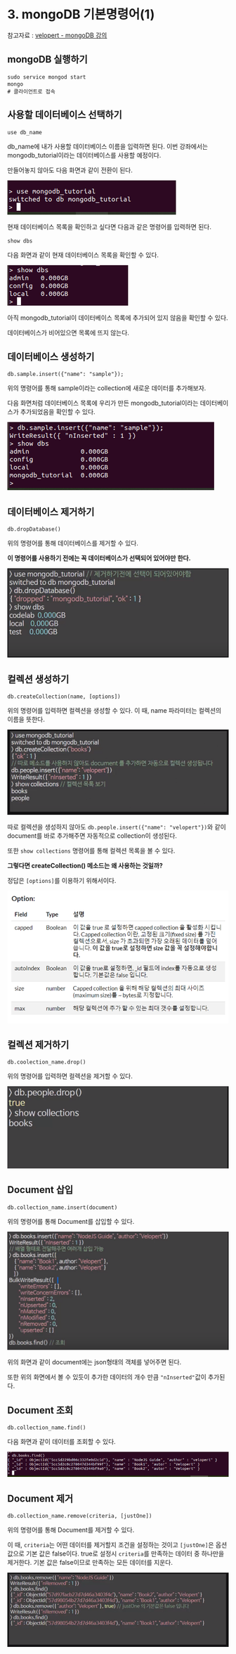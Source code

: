 # 3. mongoDB 기본명령어(1)

참고자료 : [velopert - mongoDB 강의](https://www.youtube.com/watch?v=eh1Lz6imsBM&list=PL9FpF_z-xR_GMujql3S_XGV2SpdfDBkeC&index=32)

## mongoDB 실행하기

    sudo service mongod start
    mongo
    # 클라이언트로 접속

## 사용할 데이터베이스 선택하기

    use db_name

db_name에 내가 사용할 데이터베이스 이름을 입력하면 된다. 이번 강좌에서는 mongodb_tutorial이라는 데이터베이스를 사용할 예정이다.

만들어놓지 않아도 다음 화면과 같이 전환이 된다.

![3-1](https://github.com/Se-Hun/WebStudy/blob/master/MongoDB/png/3-1.PNG)

현재 데이터베이스 목록을 확인하고 싶다면 다음과 같은 명령어를 입력하면 된다.

    show dbs

다음 화면과 같이 현재 데이터베이스 목록을 확인할 수 있다.

![3-2](https://github.com/Se-Hun/WebStudy/blob/master/MongoDB/png/3-2.PNG)

아직 mongodb_tutorial이 데이터베이스 목록에 추가되어 있지 않음을 확인할 수 있다.

데이터베이스가 비어있으면 목록에 뜨지 않는다.

## 데이터베이스 생성하기

    db.sample.insert({"name": "sample"});

위의 명령어를 통해 sample이라는 collection에 새로운 데이터를 추가해보자.

다음 화면처럼 데이터베이스 목록에 우리가 만든 mongodb_tutorial이라는 데이터베이스가 추가되었음을 확인할 수 있다.

![3-3](https://github.com/Se-Hun/WebStudy/blob/master/MongoDB/png/3-3.PNG)

## 데이터베이스 제거하기

    db.dropDatabase()

위의 명령어를 통해 데이터베이스를 제거할 수 있다.

**이 명령어를 사용하기 전에는 꼭 데이터베이스가 선택되어 있어야만 한다.**

![3-4](https://github.com/Se-Hun/WebStudy/blob/master/MongoDB/png/3-4.PNG)

## 컬렉션 생성하기

    db.createCollection(name, [options])

위의 명령어를 입력하면 컬렉션을 생성할 수 있다. 이 때, name 파라미터는 컬렉션의 이름을 뜻한다.

![3-5](https://github.com/Se-Hun/WebStudy/blob/master/MongoDB/png/3-5.PNG)

따로 컬렉션을 생성하지 않아도 `db.people.insert({"name": "velopert"})`와 같이 document를 바로 추가해주면 자동적으로 collection이 생성된다.

또한 `show collections` 명령어를 통해 컬렉션 목록을 볼 수 있다.

**그렇다면 createCollection() 메소드는 왜 사용하는 것일까?**

정답은 `[options]`를 이용하기 위해서이다.

![3-6](https://github.com/Se-Hun/WebStudy/blob/master/MongoDB/png/3-6.PNG)

## 컬렉션 제거하기

    db.coolection_name.drop()

위의 명령어를 입력하면 컬렉션을 제거할 수 있다.

![3-7](https://github.com/Se-Hun/WebStudy/blob/master/MongoDB/png/3-7.PNG)

## Document 삽입

    db.collection_name.insert(document)

위의 명령어를 통해 Document를 삽입할 수 있다.

![3-8](https://github.com/Se-Hun/WebStudy/blob/master/MongoDB/png/3-8.PNG)

위의 화면과 같이 document에는 json형태의 객체를 넣어주면 된다.

또한 위의 화면에서 볼 수 있듯이 추가한 데이터의 개수 만큼 `"nInserted"`값이 추가된다.

## Document 조회

    db.collection_name.find()

다음 화면과 같이 데이터를 조회할 수 있다.

![3-9](https://github.com/Se-Hun/WebStudy/blob/master/MongoDB/png/3-9.PNG)

## Document 제거

    db.collection_name.remove(criteria, [justOne])

위의 명령어를 통해 Document를 제거할 수 있다.

이 때, `criteria`는 어떤 데이터를 제거할지 조건을 설정하는 것이고 `[justOne]`은 옵션 값으로 기본 값은 false이다. true로 설정시 `criteria`를 만족하는 데이터 중 하나만을 제거한다. 기본 값은 false이므로 만족하는 모든 데이터를 지운다.

![3-10](https://github.com/Se-Hun/WebStudy/blob/master/MongoDB/png/3-10.PNG)

